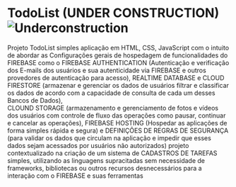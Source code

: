 # TodoList (UNDER CONSTRUCTION) ![Underconstruction](https://user-images.githubusercontent.com/93531387/191990916-a09c9574-7247-4c7e-ba99-53f7474aeb78.jpg)
Projeto TodoList simples aplicação em HTML,
CSS, JavaScript com o intuito de abordar as
Configurações gerais de hospedagem de funcionalidades
do FIREBASE como o FIREBASE AUTHENTICATION (Autenticação e
verificação dos E-mails dos usuários e sua autenticidade via
FIREBASE e outros provedores de autenticação para acesso),
REALTIME DATABASE e CLOUD FIRESTORE (armazenar e gerenciar os
dados de usuários filtrar e classificar os dados de acordo com
a capacidade de consulta de cada um desses Bancos de Dados),                        
CLOUND STORAGE (armazenamento e gerenciamento de fotos e vídeos
dos usuários com controle de fluxo das operações como pausar,
continuar e cancelar as operações), FIREBASE HOSTING (Hospedar
as aplicações de forma simples rápida e segura) e DEFINIÇÕES DE
REGRAS DE SEGURANÇA (para validar os dados que circulam na aplicação
e impedir que esses dados sejam acessados por usuários não
autorizados) projeto contextualizado na criação de um sistema de
CADASTROS DE TAREFAS simples, utilizando as linguagens supracitadas
sem necessidade de frameworks, bibliotecas ou outros recursos
desnecessários para a interação com o FIREBASE e suas ferramentas

